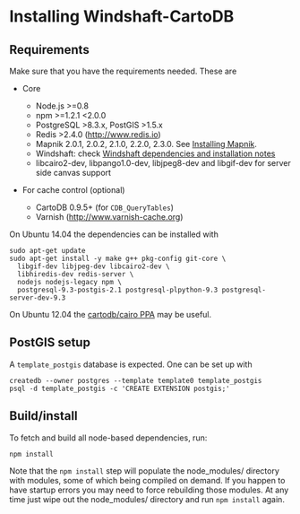 # Installing Windshaft-CartoDB #

## Requirements ##
Make sure that you have the requirements needed. These are

- Core
  - Node.js >=0.8
  - npm >=1.2.1 <2.0.0
  - PostgreSQL >8.3.x, PostGIS >1.5.x
  - Redis >2.4.0 (http://www.redis.io)
  - Mapnik 2.0.1, 2.0.2, 2.1.0, 2.2.0, 2.3.0. See [Installing Mapnik](https://github.com/CartoDB/Windshaft#installing-mapnik).
  - Windshaft: check [Windshaft dependencies and installation notes](https://github.com/CartoDB/Windshaft#dependencies)
  - libcairo2-dev, libpango1.0-dev, libjpeg8-dev and libgif-dev for server side canvas support

- For cache control (optional)
  - CartoDB 0.9.5+ (for `CDB_QueryTables`)
  - Varnish (http://www.varnish-cache.org)

On Ubuntu 14.04 the dependencies can be installed with

```shell
sudo apt-get update
sudo apt-get install -y make g++ pkg-config git-core \
  libgif-dev libjpeg-dev libcairo2-dev \
  libhiredis-dev redis-server \
  nodejs nodejs-legacy npm \
  postgresql-9.3-postgis-2.1 postgresql-plpython-9.3 postgresql-server-dev-9.3
```

On Ubuntu 12.04 the [cartodb/cairo PPA](https://launchpad.net/~cartodb/+archive/ubuntu/cairo) may be useful.

## PostGIS setup ##

A `template_postgis` database is expected. One can be set up with

```shell
createdb --owner postgres --template template0 template_postgis
psql -d template_postgis -c 'CREATE EXTENSION postgis;'
```

## Build/install ##

To fetch and build all node-based dependencies, run:

```
npm install
```

Note that the ```npm install``` step will populate the node_modules/
directory with modules, some of which being compiled on demand. If you
happen to have startup errors you may need to force rebuilding those
modules. At any time just wipe out the node_modules/ directory and run
```npm install``` again.
